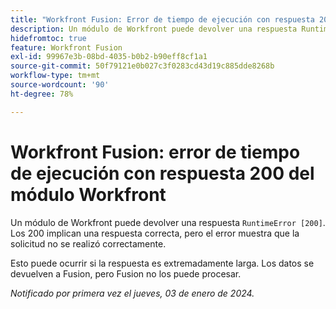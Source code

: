 ```yaml
---
title: "Workfront Fusion: Error de tiempo de ejecución con respuesta 200 del módulo Workfront"
description: Un módulo de Workfront puede devolver una respuesta RuntimeError [200]. Los 200 implican una respuesta correcta, pero el error muestra que la solicitud no se realizó correctamente.
hidefromtoc: true
feature: Workfront Fusion
exl-id: 99967e3b-08bd-4035-b0b2-b90eff8cf1a1
source-git-commit: 50f79121e0b027c3f0283cd43d19c885dde8268b
workflow-type: tm+mt
source-wordcount: '90'
ht-degree: 78%

---
```


# Workfront Fusion: error de tiempo de ejecución con respuesta 200 del módulo Workfront

<!--

>[!NOTE]
>
>This issue was fixed on March 28, 2024.

-->

Un módulo de Workfront puede devolver una respuesta `RuntimeError [200]`. Los 200 implican una respuesta correcta, pero el error muestra que la solicitud no se realizó correctamente.

Esto puede ocurrir si la respuesta es extremadamente larga. Los datos se devuelven a Fusion, pero Fusion no los puede procesar.

_Notificado por primera vez el jueves, 03 de enero de 2024._

